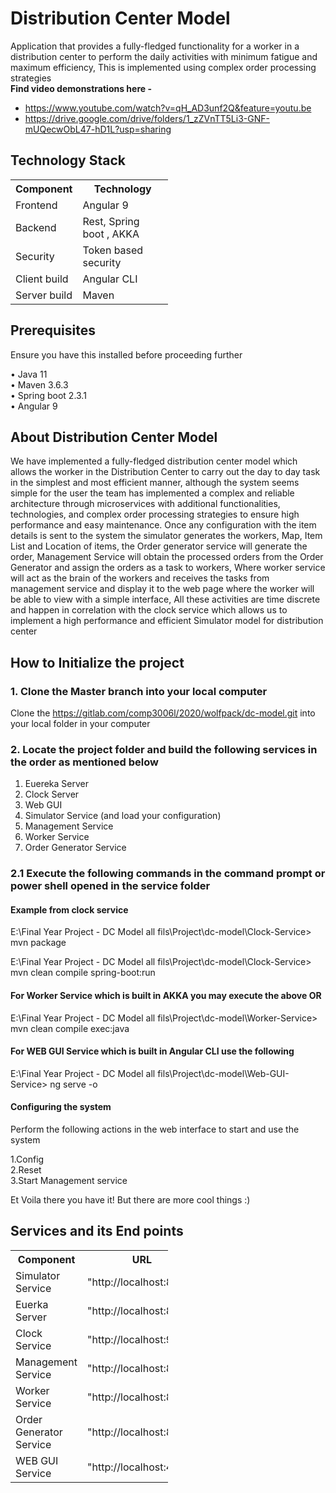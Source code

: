 <h1> Distribution Center Model </h1>

Application that provides a fully-fledged functionality for a worker in a distribution center to perform the daily activities with minimum fatigue and maximum efficiency, This is implemented using complex order processing strategies<br>
<B>Find video demonstrations here - </B><ul><li><a>https://www.youtube.com/watch?v=qH_AD3unf2Q&feature=youtu.be</a></li><li><a>https://drive.google.com/drive/folders/1_zZVnTT5Li3-GNF-mUQecwObL47-hD1L?usp=sharing</a></li></ul>
<h2>Technology Stack</h2>

<table style="width:50%">
  <tr>
    <th>Component</th>
    <th>Technology</th>
  </tr>
  <tr>
    <td>Frontend</td>
    <td>Angular 9</td> 
  </tr>
  <tr>
    <td>Backend</td>
    <td>Rest, Spring boot , AKKA</td> 
  </tr>
  <tr>
    <td>Security</td>
    <td>Token based security</td> 
  </tr>
  <tr>
    <td>Client build </td>
    <td>Angular CLI</td> 
  </tr>
   <tr>
    <td>Server build </td>
    <td>Maven</td> 
  </tr>
</table>

<h2>Prerequisites</h2>

Ensure you have this installed before proceeding further

• Java 11 <br>
• Maven 3.6.3  <br>
• Spring boot 2.3.1 <br>
• Angular 9 <br>

<h2>About Distribution Center Model</h2>

We have implemented a fully-fledged distribution center model which allows the worker in the Distribution Center to carry out the day to day task in the simplest and most efficient manner, although the system seems simple for the user the team has implemented a complex and reliable architecture through microservices with additional functionalities, technologies, and complex order processing strategies to ensure high performance and easy maintenance.
Once any configuration with the item details is sent to the system the simulator generates the  workers, Map, Item List and Location of items, the Order generator service will generate the order, Management Service will obtain the processed orders from the Order Generator and assign the orders as a task to workers, Where worker service will act as the brain of the workers and receives the tasks from management service and display it to the web page where the worker will be able to view with a simple interface, All these activities are time discrete and happen in correlation with the clock service which allows us to implement a high performance and efficient Simulator model for distribution center

<h2>How to Initialize the project</h2>

<h3>1. Clone the Master branch into your local computer</h3>

Clone the https://gitlab.com/comp3006l/2020/wolfpack/dc-model.git into your local folder in your computer 

<h3>2. Locate the project folder and build the following services in the order as mentioned below </h3>

1. Euereka Server  <br>
2. Clock Server  <br>
3. Web GUI  <br>
4. Simulator Service (and load your configuration)<br>
5. Management Service <br>
6. Worker Service  <br>
7. Order Generator Service <br>

<h3>2.1 Execute the following commands in the command prompt or power shell opened in the service folder</h3>

<h4>Example from clock service </h4> 
 E:\Final Year Project - DC Model all fils\Project\dc-model\Clock-Service> mvn package <br>

 E:\Final Year Project - DC Model all fils\Project\dc-model\Clock-Service> mvn clean compile spring-boot:run<br>

 
 
 <h4>For Worker Service which is built in AKKA you may execute the above OR  </h4> 

  E:\Final Year Project - DC Model all fils\Project\dc-model\Worker-Service> mvn clean compile exec:java<br>

  <h4> For WEB GUI Service which is built in Angular CLI use the following </h4> 

  E:\Final Year Project - DC Model all fils\Project\dc-model\Web-GUI-Service> ng serve -o <br>

  <h4>Configuring the system</h4> 

  Perform the following actions in the web interface to start and use the system<br>
  
  1.Config<br>
  2.Reset<br>
  3.Start Management service <br>

  

  Et Voila there you have it! But there are more cool things :) <br>


<h2>Services and its End points</h2>

<table style="width:50%">
  <tr>
    <th>Component</th>
    <th>URL</th>
  </tr>
  <tr>
    <td>Simulator Service</td>
    <td>"http://localhost:8082"</td> 
  </tr>
  <tr>
    <td>Euerka Server </td>
    <td>"http://localhost:8761"</td> 
  </tr>
  <tr>
    <td>Clock Service</td>
    <td>"http://localhost:9000"</td> 
  </tr>
  <tr>
    <td>Management Service </td>
    <td>"http://localhost:8086"</td> 
  </tr>
   <tr>
    <td>Worker Service </td>
    <td>"http://localhost:8090"</td> 
  </tr>
    </tr>
   <tr>
    <td>Order Generator Service </td>
    <td>"http://localhost:8083"</td> 
  </tr>

  <tr>
    <td>WEB GUI Service </td>
    <td>"http://localhost:4200"</td> 
  </tr>

</table>



